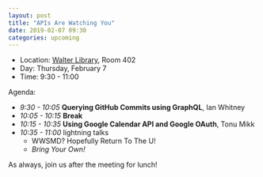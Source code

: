 ```yaml
---
layout: post
title: "APIs Are Watching You"
date: 2019-02-07 09:30
categories: upcoming
---
```


- Location: [Walter Library](http://campusmaps.umn.edu/walter-library), Room 402
- Day: Thursday, February 7
- Time: 9:30 - 11:00

Agenda:

- *9:30 - 10:05* **Querying GitHub Commits using GraphQL**, Ian Whitney
- *10:05 - 10:15* **Break**
- *10:15 - 10:35* **Using Google Calendar API and Google OAuth**, Tonu Mikk
- *10:35 - 11:00* lightning talks
  - WWSMD? Hopefully Return To The U!
  - _Bring Your Own!_

As always, join us after the meeting for lunch!
